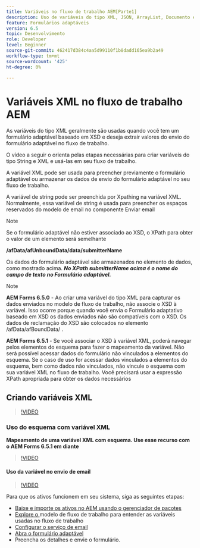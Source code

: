 ```yaml
---
title: Variáveis no fluxo de trabalho AEM[Parte1]
description: Uso de variáveis do tipo XML, JSON, ArrayList, Documento em um fluxo de trabalho AEM
feature: Formulários adaptáveis
version: 6.5
topic: Desenvolvimento
role: Developer
level: Beginner
source-git-commit: 462417d384c4aa5d99110f1b8dadd165ea9b2a49
workflow-type: tm+mt
source-wordcount: '425'
ht-degree: 0%

---
```



# Variáveis XML no fluxo de trabalho AEM

As variáveis do tipo XML geralmente são usadas quando você tem um formulário adaptável baseado em XSD e deseja extrair valores do envio do formulário adaptável no fluxo de trabalho.

O vídeo a seguir o orienta pelas etapas necessárias para criar variáveis do tipo String e XML e usá-las em seu fluxo de trabalho.

A variável XML pode ser usada para preencher previamente o formulário adaptável ou armazenar os dados de envio do formulário adaptável no seu fluxo de trabalho.

A variável de string pode ser preenchida por Xpathing na variável XML. Normalmente, essa variável de string é usada para preencher os espaços reservados do modelo de email no componente Enviar email

>[!NOTE]
>
>Se o formulário adaptável não estiver associado ao XSD, o XPath para obter o valor de um elemento será semelhante
>
>**/afData/afUnboundData/data/submitterName**

Os dados do formulário adaptável são armazenados no elemento de dados, como mostrado acima. **_No XPath submitterName acima é o nome do campo de texto no Formulário adaptável._**

>[!NOTE]
>
>**AEM Forms 6.5.0**  - Ao criar uma variável do tipo XML para capturar os dados enviados no modelo de fluxo de trabalho, não associe o XSD à variável. Isso ocorre porque quando você envia o Formulário adaptativo baseado em XSD os dados enviados não são compatíveis com o XSD. Os dados de reclamação do XSD são colocados no elemento /afData/afBoundData/ .
>
>**AEM Forms 6.5.1**  - Se você associar o XSD à variável XML, poderá navegar pelos elementos do esquema para fazer o mapeamento da variável. Não será possível acessar dados do formulário não vinculados a elementos do esquema. Se o caso de uso for acessar dados vinculados a elementos do esquema, bem como dados não vinculados, não vincule o esquema com sua variável XML no fluxo de trabalho. Você precisará usar a expressão XPath apropriada para obter os dados necessários

## Criando variáveis XML

>[!VIDEO](https://video.tv.adobe.com/v/26440?quality=12?autoplay=1)

### Uso do esquema com variável XML

**Mapeamento de uma variável XML com esquema. Use esse recurso com o AEM Forms 6.5.1 em diante**

>[!VIDEO](https://video.tv.adobe.com/v/28098?quality=9&learn=on)

#### Uso da variável no envio de email

>[!VIDEO](https://video.tv.adobe.com/v/26441?quality=12&learn=on)

Para que os ativos funcionem em seu sistema, siga as seguintes etapas:

* [Baixe e importe os ativos no AEM usando o gerenciador de pacotes](assets/xmlandstringvariable.zip)
* [Explore o ](http://localhost:4502/editor.html/conf/global/settings/workflow/models/vacationrequest.html) modelo de fluxo de trabalho para entender as variáveis usadas no fluxo de trabalho
* [Configurar o serviço de email](https://helpx.adobe.com/experience-manager/6-5/sites/administering/using/notification.html#ConfiguringtheMailService)
* [Abra o formulário adaptável](http://localhost:4502/content/dam/formsanddocuments/applicationfortimeoff/jcr:content?wcmmode=disabled)
* Preencha os detalhes e envie o formulário.

